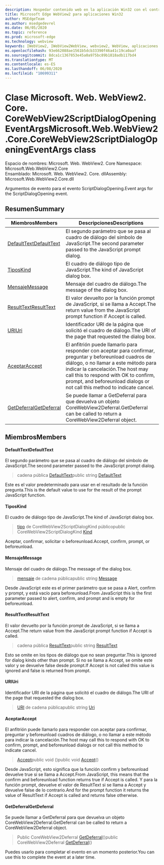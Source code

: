 ```yaml
---
description: Hospedar contenido web en la aplicación Win32 con el control Microsoft Edge WebView2
title: Microsoft Edge WebView2 para aplicaciones Win32
author: MSEdgeTeam
ms.author: msedgedevrel
ms.date: 06/05/2020
ms.topic: reference
ms.prod: microsoft-edge
ms.technology: webview
keywords: IWebView2, IWebView2WebView, webview2, WebView, aplicaciones Win32, Win32, Edge, ICoreWebView2, ICoreWebView2Controller, control de explorador, HTML Edge
ms.openlocfilehash: 93e662088ae1561b5dcb33390f46a41c19ca0aaf
ms.sourcegitcommit: 8dca1c1367853e45a0a975bc89b1818adb117bd4
ms.translationtype: MT
ms.contentlocale: es-ES
ms.lasthandoff: 06/08/2020
ms.locfileid: "10699311"
---
```

# <span data-ttu-id="b9597-104">Clase Microsoft. Web. WebView2. Core. CoreWebView2ScriptDialogOpeningEventArgs</span><span class="sxs-lookup"><span data-stu-id="b9597-104">Microsoft.Web.WebView2.Core.CoreWebView2ScriptDialogOpeningEventArgs class</span></span> 

<span data-ttu-id="b9597-105">Espacio de nombres: Microsoft. Web. WebView2. Core </span><span class="sxs-lookup"><span data-stu-id="b9597-105">Namespace: Microsoft.Web.WebView2.Core</span></span>\
<span data-ttu-id="b9597-106">Ensamblado: Microsoft. Web. WebView2. Core. dll</span><span class="sxs-lookup"><span data-stu-id="b9597-106">Assembly: Microsoft.Web.WebView2.Core.dll</span></span>

<span data-ttu-id="b9597-107">Argumentos de evento para el evento ScriptDialogOpening.</span><span class="sxs-lookup"><span data-stu-id="b9597-107">Event args for the ScriptDialogOpening event.</span></span>

## <span data-ttu-id="b9597-108">Resumen</span><span class="sxs-lookup"><span data-stu-id="b9597-108">Summary</span></span>

 <span data-ttu-id="b9597-109">Miembros</span><span class="sxs-lookup"><span data-stu-id="b9597-109">Members</span></span>                        | <span data-ttu-id="b9597-110">Descripciones</span><span class="sxs-lookup"><span data-stu-id="b9597-110">Descriptions</span></span>
--------------------------------|---------------------------------------------
[<span data-ttu-id="b9597-111">DefaultText</span><span class="sxs-lookup"><span data-stu-id="b9597-111">DefaultText</span></span>](#defaulttext) | <span data-ttu-id="b9597-112">El segundo parámetro que se pasa al cuadro de diálogo del símbolo de JavaScript.</span><span class="sxs-lookup"><span data-stu-id="b9597-112">The second parameter passed to the JavaScript prompt dialog.</span></span>
[<span data-ttu-id="b9597-113">Tipos</span><span class="sxs-lookup"><span data-stu-id="b9597-113">Kind</span></span>](#kind) | <span data-ttu-id="b9597-114">El cuadro de diálogo tipo de JavaScript.</span><span class="sxs-lookup"><span data-stu-id="b9597-114">The kind of JavaScript dialog box.</span></span>
[<span data-ttu-id="b9597-115">Mensaje</span><span class="sxs-lookup"><span data-stu-id="b9597-115">Message</span></span>](#message) | <span data-ttu-id="b9597-116">Mensaje del cuadro de diálogo.</span><span class="sxs-lookup"><span data-stu-id="b9597-116">The message of the dialog box.</span></span>
[<span data-ttu-id="b9597-117">ResultText</span><span class="sxs-lookup"><span data-stu-id="b9597-117">ResultText</span></span>](#resulttext) | <span data-ttu-id="b9597-118">El valor devuelto por la función prompt de JavaScript, si se llama a Accept.</span><span class="sxs-lookup"><span data-stu-id="b9597-118">The return value from the JavaScript prompt function if Accept is called.</span></span>
[<span data-ttu-id="b9597-119">URI</span><span class="sxs-lookup"><span data-stu-id="b9597-119">Uri</span></span>](#uri) | <span data-ttu-id="b9597-120">Identificador URI de la página que solicitó el cuadro de diálogo.</span><span class="sxs-lookup"><span data-stu-id="b9597-120">The URI of the page that requested the dialog box.</span></span>
[<span data-ttu-id="b9597-121">Aceptar</span><span class="sxs-lookup"><span data-stu-id="b9597-121">Accept</span></span>](#accept) | <span data-ttu-id="b9597-122">El anfitrión puede llamarlo para responder con aceptar para confirmar, preguntar y beforeunload cuadros de diálogo, o no llamar a este método para indicar la cancelación.</span><span class="sxs-lookup"><span data-stu-id="b9597-122">The host may call this to respond with OK to confirm, prompt, and beforeunload dialogs or not call this method to indicate cancel.</span></span>
[<span data-ttu-id="b9597-123">GetDeferral</span><span class="sxs-lookup"><span data-stu-id="b9597-123">GetDeferral</span></span>](#getdeferral) | <span data-ttu-id="b9597-124">Se puede llamar a GetDeferral para que devuelva un objeto CoreWebView2Deferral.</span><span class="sxs-lookup"><span data-stu-id="b9597-124">GetDeferral can be called to return a CoreWebView2Deferral object.</span></span>

## <span data-ttu-id="b9597-125">Miembros</span><span class="sxs-lookup"><span data-stu-id="b9597-125">Members</span></span>

#### <span data-ttu-id="b9597-126">DefaultText</span><span class="sxs-lookup"><span data-stu-id="b9597-126">DefaultText</span></span> 

<span data-ttu-id="b9597-127">El segundo parámetro que se pasa al cuadro de diálogo del símbolo de JavaScript.</span><span class="sxs-lookup"><span data-stu-id="b9597-127">The second parameter passed to the JavaScript prompt dialog.</span></span>

> <span data-ttu-id="b9597-128">cadena pública [DefaultText](#defaulttext)</span><span class="sxs-lookup"><span data-stu-id="b9597-128">public string [DefaultText](#defaulttext)</span></span>

<span data-ttu-id="b9597-129">Este es el valor predeterminado para usar en el resultado de la función pregunta.</span><span class="sxs-lookup"><span data-stu-id="b9597-129">This is the default value to use for the result of the prompt JavaScript function.</span></span>

#### <span data-ttu-id="b9597-130">Tipos</span><span class="sxs-lookup"><span data-stu-id="b9597-130">Kind</span></span> 

<span data-ttu-id="b9597-131">El cuadro de diálogo tipo de JavaScript.</span><span class="sxs-lookup"><span data-stu-id="b9597-131">The kind of JavaScript dialog box.</span></span>

> <span data-ttu-id="b9597-132">[tipo](#kind) de CoreWebView2ScriptDialogKind público</span><span class="sxs-lookup"><span data-stu-id="b9597-132">public CoreWebView2ScriptDialogKind [Kind](#kind)</span></span>

<span data-ttu-id="b9597-133">Aceptar, confirmar, solicitar o beforeunload.</span><span class="sxs-lookup"><span data-stu-id="b9597-133">Accept, confirm, prompt, or beforeunload.</span></span>

#### <span data-ttu-id="b9597-134">Mensaje</span><span class="sxs-lookup"><span data-stu-id="b9597-134">Message</span></span> 

<span data-ttu-id="b9597-135">Mensaje del cuadro de diálogo.</span><span class="sxs-lookup"><span data-stu-id="b9597-135">The message of the dialog box.</span></span>

> <span data-ttu-id="b9597-136">[mensaje](#message) de cadena pública</span><span class="sxs-lookup"><span data-stu-id="b9597-136">public string [Message](#message)</span></span>

<span data-ttu-id="b9597-137">Desde JavaScript este es el primer parámetro que se pasa a Alert, confirm y prompt, y está vacío para beforeunload.</span><span class="sxs-lookup"><span data-stu-id="b9597-137">From JavaScript this is the first parameter passed to alert, confirm, and prompt and is empty for beforeunload.</span></span>

#### <span data-ttu-id="b9597-138">ResultText</span><span class="sxs-lookup"><span data-stu-id="b9597-138">ResultText</span></span> 

<span data-ttu-id="b9597-139">El valor devuelto por la función prompt de JavaScript, si se llama a Accept.</span><span class="sxs-lookup"><span data-stu-id="b9597-139">The return value from the JavaScript prompt function if Accept is called.</span></span>

> <span data-ttu-id="b9597-140">cadena pública [ResultText](#resulttext)</span><span class="sxs-lookup"><span data-stu-id="b9597-140">public string [ResultText](#resulttext)</span></span>

<span data-ttu-id="b9597-141">Esto se omite en los tipos de diálogo que no sean preguntar.</span><span class="sxs-lookup"><span data-stu-id="b9597-141">This is ignored for dialog kinds other than prompt.</span></span> <span data-ttu-id="b9597-142">Si no se llama a Accept, se omite este valor y se devuelve false desde prompt.</span><span class="sxs-lookup"><span data-stu-id="b9597-142">If Accept is not called this value is ignored and false is returned from prompt.</span></span>

#### <span data-ttu-id="b9597-143">URI</span><span class="sxs-lookup"><span data-stu-id="b9597-143">Uri</span></span> 

<span data-ttu-id="b9597-144">Identificador URI de la página que solicitó el cuadro de diálogo.</span><span class="sxs-lookup"><span data-stu-id="b9597-144">The URI of the page that requested the dialog box.</span></span>

> <span data-ttu-id="b9597-145">[URI](#uri) de cadena pública</span><span class="sxs-lookup"><span data-stu-id="b9597-145">public string [Uri](#uri)</span></span>

#### <span data-ttu-id="b9597-146">Aceptar</span><span class="sxs-lookup"><span data-stu-id="b9597-146">Accept</span></span> 

<span data-ttu-id="b9597-147">El anfitrión puede llamarlo para responder con aceptar para confirmar, preguntar y beforeunload cuadros de diálogo, o no llamar a este método para indicar la cancelación.</span><span class="sxs-lookup"><span data-stu-id="b9597-147">The host may call this to respond with OK to confirm, prompt, and beforeunload dialogs or not call this method to indicate cancel.</span></span>

> <span data-ttu-id="b9597-148">[Accept](#accept)public void ()</span><span class="sxs-lookup"><span data-stu-id="b9597-148">public void [Accept](#accept)()</span></span>

<span data-ttu-id="b9597-149">Desde JavaScript, esto significa que la función confirm y beforeunload devuelve true si se llama a Accept.</span><span class="sxs-lookup"><span data-stu-id="b9597-149">From JavaScript, this means that the confirm and beforeunload function returns true if Accept is called.</span></span> <span data-ttu-id="b9597-150">Y para la función prompt, devuelve el valor de ResultText si se llama a Accept y devuelve false de lo contrario.</span><span class="sxs-lookup"><span data-stu-id="b9597-150">And for the prompt function it returns the value of ResultText if Accept is called and returns false otherwise.</span></span>

#### <span data-ttu-id="b9597-151">GetDeferral</span><span class="sxs-lookup"><span data-stu-id="b9597-151">GetDeferral</span></span> 

<span data-ttu-id="b9597-152">Se puede llamar a GetDeferral para que devuelva un objeto CoreWebView2Deferral.</span><span class="sxs-lookup"><span data-stu-id="b9597-152">GetDeferral can be called to return a CoreWebView2Deferral object.</span></span>

> <span data-ttu-id="b9597-153">Public CoreWebView2Deferral [GetDeferral](#getdeferral)()</span><span class="sxs-lookup"><span data-stu-id="b9597-153">public CoreWebView2Deferral [GetDeferral](#getdeferral)()</span></span>

<span data-ttu-id="b9597-154">Puedes usarlo para completar el evento en un momento posterior.</span><span class="sxs-lookup"><span data-stu-id="b9597-154">You can use this to complete the event at a later time.</span></span>

